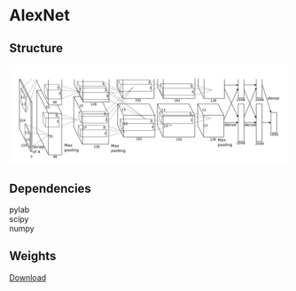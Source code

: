 # AlexNet

## Structure
![](https://github.com/Louis24/AlexNet/blob/master/AlexNet.png)

## Dependencies
pylab  
scipy  
numpy   

## Weights 
[Download](http://www.cs.toronto.edu/~guerzhoy/tf_alexnet/)
